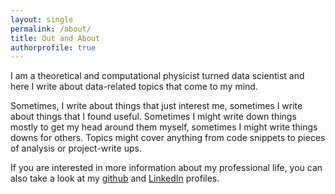```yaml
---
layout: single
permalink: /about/
title: Out and About
authorprofile: true
---
```


I am a theoretical and computational physicist turned data scientist and here I write about data-related topics that come to my mind.

Sometimes, I write about things that just interest me, sometimes I write about things that I found useful. Sometimes I might write down things mostly to get my head around them myself, sometimes I might write things downs for others. Topics might cover anything from 
code snippets to pieces of analysis or project-write ups. 

If you are interested in more information about my professional life, you can also take a look at my [github](https://github.com/walkenho) and [LinkedIn](https://www.linkedin.com/in/jessica-walkenhorst-809509a3/) profiles.

